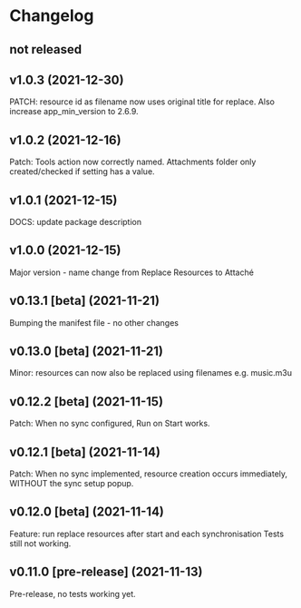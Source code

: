 # Changelog

## not released

## v1.0.3 (2021-12-30)

PATCH: resource id as filename now uses original title for replace. Also increase app_min_version to 2.6.9.

## v1.0.2 (2021-12-16)

Patch: Tools action now correctly named. Attachments folder only created/checked if setting has a value.

## v1.0.1 (2021-12-15)

DOCS: update package description

## v1.0.0 (2021-12-15)

Major version - name change from Replace Resources to Attaché

## v0.13.1 [beta] (2021-11-21)

Bumping the manifest file - no other changes

## v0.13.0 [beta] (2021-11-21)

Minor: resources can now also be replaced using filenames e.g. music.m3u

## v0.12.2 [beta] (2021-11-15)

Patch: When no sync configured, Run on Start works.

## v0.12.1 [beta] (2021-11-14)

Patch: When no sync implemented, resource creation occurs immediately, WITHOUT the sync setup popup.

## v0.12.0 [beta] (2021-11-14)

Feature: run replace resources after start and each synchronisation
Tests still not working.

## v0.11.0 [pre-release] (2021-11-13)

Pre-release, no tests working yet.